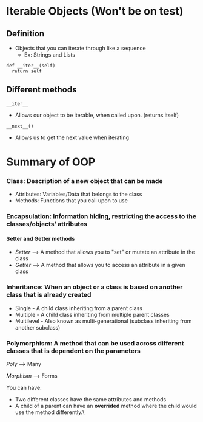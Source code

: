 # Iterable Objects (Won't be on test) 
## Definition
* Objects that you can iterate through like a sequence
  * Ex: Strings and Lists 

```
def __iter__(self)
  return self
```
## Different methods 
```
__iter__
```
* Allows our object to be iterable, when called upon. (returns itself)

```
__next__()
```
* Allows us to get the next value when iterating
 
 # Summary of OOP 
 
 ### Class: Description of a new object that can be made 
  * Attributes: Variables/Data that belongs to the class
  * Methods: Functions that you call upon to use 

### Encapsulation: Information hiding, restricting the access to the classes/objects' attributes 

#### Setter and Getter methods 
* *Setter* --> A method that allows you to "set" or mutate an attribute in the class
* *Getter* --> A method that allows you to access an attribute in a given class 

### Inheritance: When an object or a class is based on another class that is already created
  * Single - A child class inheriting from a parent class
  * Multiple - A child class inheriting from multiple parent classes 
  * Multilevel - Also known as multi-generational (subclass inheriting from another subclass) 

### Polymorphism: A method that can be used across different classes that is dependent on the parameters 

*Poly* --> Many 

*Morphism* --> Forms 

You can have:

  * Two different classes have the same attributes and methods 
  * A child of a parent can have an **overrided** method where the child would use the method differently.\
   


